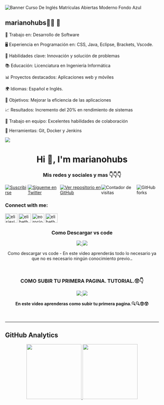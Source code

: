 ![Banner Curso De Inglés Matrículas Abiertas Moderno Fondo Azul](https://github.com/user-attachments/assets/0c8c530e-dda1-4499-8d8a-47ee80f3256f)
## marianohubs👨‍💻 👋

💼 Trabajo en: Desarrollo de Software

🖥️ Experiencia en Programación en: CSS, Java, Eclipse, Brackets, Vscode.

🚀 Habilidades clave: Innovación y solución de problemas

📚 Educación: Licenciatura en Ingeniería Informática

📊 Proyectos destacados: Aplicaciones web y móviles

🌍 Idiomas: Español e  Inglés.

🎯 Objetivos: Mejorar la eficiencia de las aplicaciones

📈 Resultados: Incremento del 20% en rendimiento de sistemas

🤝 Trabajo en equipo: Excelentes habilidades de colaboración

🔧 Herramientas: Git, Docker y Jenkins

<img src="logo.png">

<h1 align="center">Hi 👋, I'm marianohubs</h1>
<h3 align="center"> Mis redes y sociales y mas 👇👇👇</h3>


<div style="display: flex; align-items: center;">
<a href="https://www.youtube.com/@Marianoeliel" target="_blank">
  <img src="https://img.shields.io/badge/YouTube-Suscribirse-FF0000?style=for-the-badge&logo=youtube&logoColor=white" alt="Suscribirse">
</a>

<a href="https://twitter.com/e" target="_blank">
  <img src="https://img.shields.io/badge/Twitter-Sígueme-1DA1F2?style=for-the-badge&logo=twitter&logoColor=white" alt="Sígueme en Twitter">
</a>


<a href="(https://github.com/marianohubs/marianohubs)" target="_blank">
  <img src="https://img.shields.io/badge/GitHub-Ver%20repositorio-181717?style=for-the-badge&logo=github&logoColor=white" alt="Ver repositorio en GitHub">
</a>


  <img src="https://hits.seeyoufarm.com/api/count/incr/badge.svg?url=https://github.com/ednarodriguez2/marianohubs&title=Visitas&edge_flat=false" alt="Contador de visitas" style="margin-right: 10px;">
  <img src="https://img.shields.io/github/forks/ednarodriguez2/ednarodriguez2?style=social" alt="GitHub forks">

  
</div>




<h3 align="left">Connect with me:</h3>
<p align="left">
<a href="https://twitter.com/elisiexiste" target="blank"><img align="center" src="https://raw.githubusercontent.com/rahuldkjain/github-profile-readme-generator/master/src/images/icons/Social/twitter.svg" alt="elisiexiste" height="30" width="40" /></a>
<a href="https://fb.com/elibeth orocio" target="blank"><img align="center" src="https://raw.githubusercontent.com/rahuldkjain/github-profile-readme-generator/master/src/images/icons/Social/facebook.svg" alt="elibeth orocio" height="30" width="40" /></a>
<a href="https://instagram.com/eorocioo" target="blank"><img align="center" src="https://raw.githubusercontent.com/rahuldkjain/github-profile-readme-generator/master/src/images/icons/Social/instagram.svg" alt="eorocioo" height="30" width="40" /></a>
<a href="https://www.youtube.com/c/elibeth orocio" target="blank"><img align="center" src="https://raw.githubusercontent.com/rahuldkjain/github-profile-readme-generator/master/src/images/icons/Social/youtube.svg" alt="elibeth orocio" height="30" width="40" /></a>
</p>

<tr>
<td width="50%">
<h3 align="center">Como Descargar vs code</h3>
<div align="center">
<a href="https://github.com/marianohubs/marianohubs" target="_blank"> 
<p>
<a href="https://github.com/marianohubs/marianohubs" target="_blank">
<img src="![programming-and-coding-concept-vector](https://github.com/user-attachments/assets/eab9232c-5207-4c57-9cc1-2cf3567c7a9d)">
</a>
<a href="https://www.youtube.com/watch?v=b1hvow9xFFg">
<img src="https://img.shields.io/badge/-Youtube-green?style=for-the-badge&color=d8392c">
</a>
</p>
<p>Como descargar vs code </strong> - En este video aprenderás todo lo necesario ya que no es necesario ningún conocimiento previo.<strong>.</p>
</div>

</td>

<td width="50%">
               <br>
<h3 align="center">COMO SUBIR TU PRIMERA PAGINA. TUTORIAL.😲👇</h3>
<div align="center">
<a href="https://github.com/marianohubs/marianohubs" target="_blank">
<a href="https://www.youtube.com/watch?v=b1hvow9xFFg">
<img src="https://img.shields.io/badge/CÓDIGO-ffffff?style=for-the-badge&logo=github&logoColor=black">
</a>
<a href="https://youtu.be/Xv4Z4Q7R74c?si=pyZDoODNT9-G2vy3">
<img src="https://img.shields.io/badge/-Youtube-green?style=for-the-badge&color=d8392c">
</a>
</p>
<p><strong>En este video aprenderas como subir tu primera pagina.🔍🔍😲😲</strong>  <strong></strong></p>
</div>
  
</td>  
</table>                                                                                 
</div>
<br>


--------------------------------------------------------------------------
## GitHub Analytics

<p align="center">
<a href="https://github.com/marianohubs">
  <img height="180em" src="https://github-readme-stats-eight-theta.vercel.app/api?username=marianohubs&show_icons=true&theme=algolia&include_all_commits=true&count_private=true"/>
  <img height="180em" src="https://github-readme-stats-eight-theta.vercel.app/api/top-langs/?username=marianohubs&layout=compact&langs_count=8&theme=algolia"/>
</a>
</p>
<br>

<!--
**marianohubs/marianohubs** is a ✨ _special_ ✨ repository because its `README.md` (this file) appears on your GitHub profile.

Here are some ideas to get you started:

- 🔭 I’m currently working on Cineplanet.
- 🌱 I’m currently learning ract
- 👯 I’m looking to collaborate on projects.
- 🤔 I’m looking for help with next.js-
- 💬 Ask me about: my favorite programing langauge
- 📫 How to reach me: @marianohubs
- 😄 Pronouns: he,
- ⚡ Fun fact: gamer.
-->
